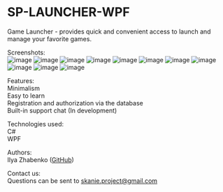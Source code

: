 # SP-LAUNCHER-WPF
Game Launcher - provides quick and convenient access to launch and manage your favorite games.

Screenshots:</br>
![image](https://github.com/skanie/SP-LAUNCHER-WPF/assets/82453729/dff67fb3-3c17-4e97-a495-ac1be73f31da)
![image](https://github.com/skanie/SP-LAUNCHER-WPF/assets/82453729/c09fff0c-bed0-4b22-b858-73ee3cce37ca)
![image](https://github.com/skanie/SP-LAUNCHER-WPF/assets/82453729/d7ccfa68-193b-4eac-a5f4-ac97a093d4d4)
![image](https://github.com/skanie/SP-LAUNCHER-WPF/assets/82453729/d9c5b1e3-e7f4-40a5-baef-ff25d434b92d)
![image](https://github.com/skanie/SP-LAUNCHER-WPF/assets/82453729/538def61-61a9-43a2-8098-ca23f183bdb4)
![image](https://github.com/skanie/SP-LAUNCHER-WPF/assets/82453729/787d948c-aad2-4745-bfa0-68b5cf262abe)
![image](https://github.com/skanie/SP-LAUNCHER-WPF/assets/82453729/a50cc2c7-984f-4d39-a34e-b24f76111303)
![image](https://github.com/skanie/SP-LAUNCHER-WPF/assets/82453729/6828f259-0981-454f-a2c0-925e22dffc8b)
![image](https://github.com/skanie/SP-LAUNCHER-WPF/assets/82453729/5e034b45-b72e-4fed-9e55-9984e2a3b656)
![image](https://github.com/skanie/SP-LAUNCHER-WPF/assets/82453729/24416cf1-703f-4ccb-9492-7c0a7142608d)
![image](https://github.com/skanie/SP-LAUNCHER-WPF/assets/82453729/b3c4dbb5-eae7-44a8-b595-9c670c0dbb39)

Features:</br>
Minimalism</br>
Easy to learn</br>
Registration and authorization via the database</br>
Built-in support chat (In development)

Technologies used:</br>
С#</br>
WPF

Authors:</br>
Ilya Zhabenko ([GitHub](https://github.com/skanie))

Contact us:</br>
Questions can be sent to skanie.project@gmail.com

